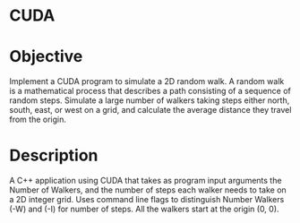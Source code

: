 # CUDA

# Objective
Implement a CUDA program to simulate a 2D random walk. A random walk is a mathematical process that describes a path consisting of a sequence of random steps. Simulate a large number of walkers taking steps either north, south, east, or west on a grid, and calculate the average distance they travel from the origin.

# Description

A C++ application using CUDA that takes as program input arguments the Number of Walkers, and the number of steps each walker needs to take on a 2D integer grid. Uses command line flags to distinguish Number Walkers (-W) and (-I) for number of steps. All the walkers start at the origin (0, 0). 
